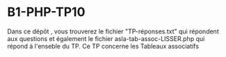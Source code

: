 # B1-PHP-TP10
Dans ce dépôt , vous trouverez le fichier "TP-réponses.txt" qui répondent aux questions et également le fichier asla-tab-assoc-LISSER.php qui répond à l'enseble du TP. Ce TP concerne les Tableaux associatifs
